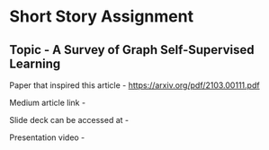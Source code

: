 # Short Story Assignment

## Topic - A Survey of Graph Self-Supervised Learning

Paper that inspired this article - https://arxiv.org/pdf/2103.00111.pdf


Medium article link -


Slide deck can be accessed at - 


Presentation video - 
